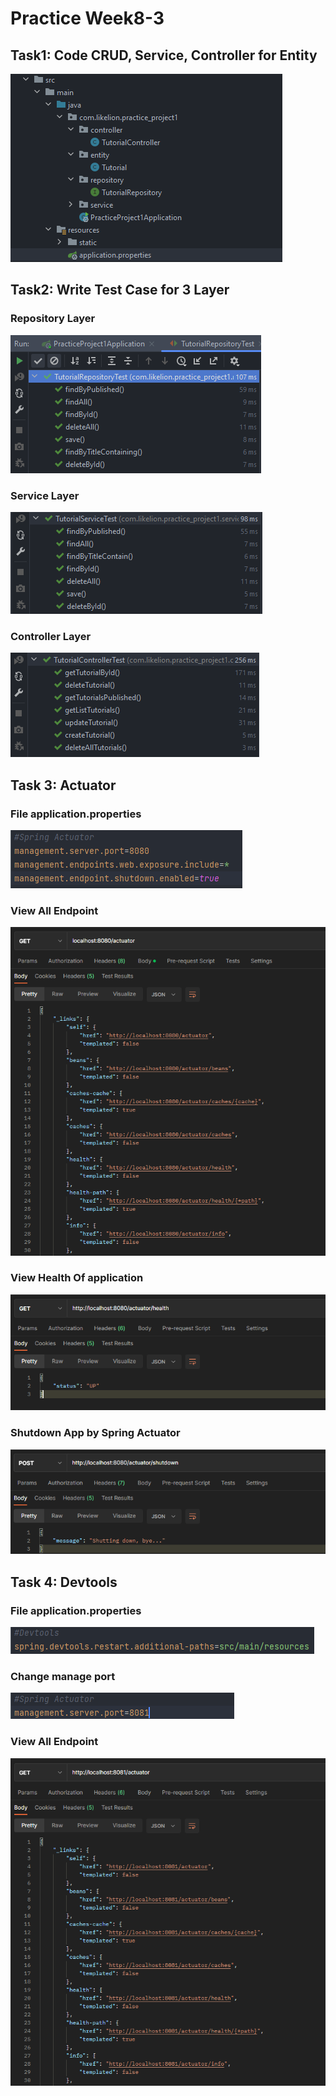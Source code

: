 # Practice Week8-3

## Task1: Code CRUD, Service, Controller for Entity
![](./images/img.png)

## Task2: Write Test Case for 3 Layer

### Repository Layer
![](./images/img_1.png)

### Service Layer
![](./images/img_2.png)

### Controller Layer
![](./images/img_3.png)

## Task 3: Actuator
### File application.properties
![](./images/img_4.png)

### View All Endpoint
![](./images/img_5.png)

### View Health Of application
![](./images/img_6.png)

### Shutdown App by Spring Actuator
![](./images/img_7.png)

## Task 4: Devtools
### File application.properties
![](./images/img_8.png)

### Change manage port
![](./images/img_9.png)

### View All Endpoint
![](./images/img_10.png)


